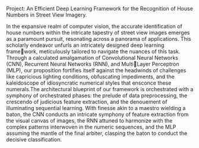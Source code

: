 Project: An Efficient Deep Learning Framework for the Recognition of House Numbers in Street View Imagery.


In the expansive realm of computer vision, the
accurate identification of house numbers within the intricate
tapestry of street view images emerges as a paramount pursuit,
resonating across a panorama of applications. This scholarly
endeavor unfurls an intricately designed deep learning framework, meticulously tailored to navigate the nuances of this task.
Through a calculated amalgamation of Convolutional Neural
Networks (CNN), Recurrent Neural Networks (RNN), and MultiLayer Perceptron (MLP), our proposition fortifies itself against
the headwinds of challenges like capricious lighting conditions,
obfuscating impediments, and the kaleidoscope of idiosyncratic
numerical styles that ensconce these numerals.The architectural
blueprint of our framework is orchestrated with a symphony
of orchestrated phases: the prelude of data preprocessing, the
crescendo of judicious feature extraction, and the denouement of
illuminating sequential learning. With finesse akin to a maestro
wielding a baton, the CNN conducts an intricate symphony of
feature extraction from the visual canvas of images, the RNN
attuned to harmonize with the complex patterns interwoven in the
numeric sequences, and the MLP assuming the mantle of the final
arbiter, clasping the baton to conduct the decisive classification.
